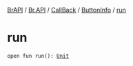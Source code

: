 [BrAPI](../../../index.md) / [Br.API](../../index.md) / [CallBack](../index.md) / [ButtonInfo](index.md) / [run](./run.md)

# run

`open fun run(): `[`Unit`](https://kotlinlang.org/api/latest/jvm/stdlib/kotlin/-unit/index.html)